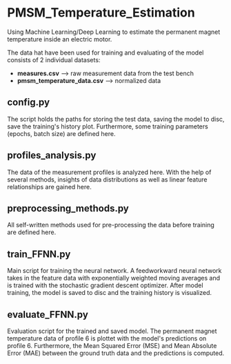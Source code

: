 # PMSM_Temperature_Estimation
Using Machine Learning/Deep Learning to estimate the permanent magnet temperature inside an electric motor.

The data hat have been used for training and evaluating of the model consists of 2 individual datasets:

- **measures.csv** --> raw measurement data from the test bench
- **pmsm_temperature_data.csv** --> normalized data 

## config.py
The script holds the paths for storing the test data, saving the model to disc, save the training's history plot.
Furthermore, some training parameters (epochs, batch size) are defined here.

## profiles_analysis.py
The data of the measurement profiles is analyzed here. With the help of several methods, insights of data distributions as well as linear feature relationships are gained here.

## preprocessing_methods.py 
All self-written methods used for pre-processing the data before training are defined here. 

## train_FFNN.py
Main script for training the neural network. A feedworkward neural network takes in the feature data with exponentially weighted moving averages and is trained with the stochastic gradient descent optimizer.
After model training, the model is saved to disc and the training history is visualized.

## evaluate_FFNN.py
Evaluation script for the trained and saved model. The permanent magnet temperature data of profile 6 is plottet with the model's predictions on profile 6.
Furthermore, the Mean Squared Error (MSE) and Mean Absolute Error (MAE) between the ground truth data and the predictions is computed.
